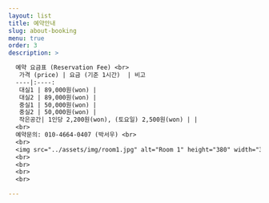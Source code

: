 ```yaml
---
layout: list
title: 예약안내 
slug: about-booking
menu: true
order: 3
description: >

  예약 요금표 (Reservation Fee) <br>
   가격 (price) | 요금 (기준 1시간)  | 비고  
  ----|:----: 
   대실1 | 89,000원(won) | 
   대실2 | 89,000원(won) |  
   중실1 | 50,000원(won) | 
   중실2 | 50,000원(won) | 
   작은공간| 1인당 2,200원(won), (토요일) 2,500원(won) | |
  <br>
  예약문의: 010-4664-0407 (박서우) <br>
  <br>
  <img src="../assets/img/room1.jpg" alt="Room 1" height="380" width="380" />
  <br>
  <br>
  <br>
  <br>

---
```


